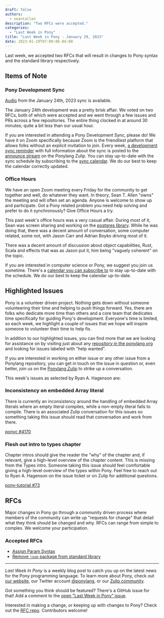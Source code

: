 ```yaml
---
draft: false
authors:
  - seantallen
description: "Two RFCs were accepted."
categories:
  - "Last Week in Pony"
title: "Last Week in Pony - January 29, 2023"
date: 2023-01-29T07:00:06-04:00
---
```


Last week, we accepted two RFCs that will result in changes to Pony syntax and the standard library respectively.

<!-- more -->

## Items of Note

### Pony Development Sync

[Audio](https://sync-recordings.ponylang.io/r/2023_01_24.m4a) from the January 24th, 2023 sync is available.

The January 24th development was a pretty brisk affair. We voted on two RFCs, both of which were accepted and we went through a few issues and PRs across a few repositories. The entire thing clocked in at around 30 minutes; quite a bit less than our usual hour.

If you are interested in attending a Pony Development Sync, please do! We have it on Zoom specifically because Zoom is the friendliest platform that allows folks without an explicit invitation to join. Every week, [a development sync reminder](https://ponylang.zulipchat.com/#narrow/stream/189932-announce/topic/Sync.20Reminder) with full information about the sync is posted to the [announce stream](https://ponylang.zulipchat.com/#narrow/stream/189932-announce) on the Ponylang Zulip. You can stay up-to-date with the sync schedule by subscribing to the [sync calendar](https://calendar.google.com/calendar/ical/59jcru6f50mrpqbm7em4iclnkk%40group.calendar.google.com/public/basic.ics). We do our best to keep the calendar correctly updated.

### Office Hours

We have an open Zoom meeting every Friday for the community to get together and well, do whatever they want. In theory, Sean T. Allen "owns" the meeting and will often set an agenda. Anyone is welcome to show up and participate. Got a Pony related problem you need help solving and prefer to do it synchronously? Give Office Hours a try.

This past week's office hours was a very casual affair. During most of it, Sean was screen sharing and working on the [postgres library](https://github.com/ponylang/postgres). While he was doing that, there was a decent amount of conversation, some computer related, some not, with Jason Carr and Adrian Boyko driving most of it.

There was a decent amount of discussion about object capabilities, Rust, Scala and effects that was as Jason put it, him being "vaguely coherent" on the topic.

If you are interested in computer science or Pony, we suggest you join us sometime. There's a [calendar you can subscribe to](https://calendar.google.com/calendar/ical/4465e68ae24131ae00461a40893f2637a2c9ac510e311a44ff78680e2f183ce3%40group.calendar.google.com/public/basic.ics) to stay up-to-date with the schedule. We do our best to keep the calendar up-to-date.

## Highlighted Issues

Pony is a volunteer driven project. Nothing gets down without someone volunteering their time and helping to push things forward. Yes, there are folks who dedicate more time than others and a core team that dedicates time specifically for guiding Pony's development. Everyone's time is limited, so each week, we highlight a couple of issues that we hope will inspire someone to volunteer their time to help fix.

In addition to our highlighted issues, you can find more that we are looking for assistance on by visiting just about any [repository in the ponylang org](https://github.com/ponylang/) and looking for issues labeled with "help wanted".

If you are interested in working on either issue or any other issue from a Ponylang repository, you can get in touch on the issue in question or, even better, join us on the [Ponylang Zulip](https://ponylang.zulipchat.com/) to strike up a conversation.

This week's issues as selected by Ryan A. Hagenson are:

### Inconsistency on embedded Array literal

There is currently an inconsistency around the handling of embedded Array literals where an empty literal compiles, while a non-empty literal fails to compile. There is an associated Zulip conversation for this issues so something taking this issue should read that conversation and work from there.

[ponyc #4170](https://github.com/ponylang/ponyc/issues/4178)

### Flesh out intro to types chapter

Chapter intros should give the reader the "why" of the chapter and, if relevant, give a high-level overview of the chapter content. This is missing from the Types intro. Someone taking this issue should feel comfortable giving a high-level overview of the types within Pony. Feel free to reach out to Ryan A. Hagenson on the issue ticket or on Zulip for additional questions.

[pony-tutorial #73](https://github.com/ponylang/pony-tutorial/issues/73)

## RFCs

Major changes in Pony go through a community driven process where members of the community can write up "requests for change" that detail what they think should be changed and why. RFCs can range from simple to complex. We welcome your participation.

### Accepted RFCs

- [Assign Param Syntax](https://github.com/ponylang/rfcs/blob/main/text/0077-assign-param-syntax.md)
- [Remove `json` package from standard library](https://github.com/ponylang/rfcs/blob/main/text/0078-remove-json-package-from-stdlib.md)

---

_Last Week In Pony_ is a weekly blog post to catch you up on the latest news for the Pony programming language. To learn more about Pony, check out [our website](https://ponylang.io), our Twitter account [@ponylang](https://twitter.com/ponylang), or our [Zulip community](https://ponylang.zulipchat.com).

Got something you think should be featured? There's a GitHub issue for that! Add a comment to the [open "Last Week in Pony" issue](https://github.com/ponylang/ponylang.github.io/issues?q=is%3Aissue+is%3Aopen+label%3Alast-week-in-pony).

Interested in making a change, or keeping up with changes to Pony? Check out the [RFC repo](https://github.com/ponylang/rfcs). Contributors welcome!
